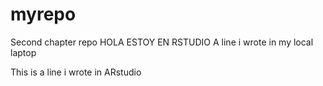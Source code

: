 # myrepo
Second chapter repo
HOLA ESTOY EN RSTUDIO 
A line i wrote in my local laptop

This is a line i wrote in ARstudio
